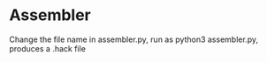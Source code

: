 # Assembler
Change the file name in assembler.py,
run as python3 assembler.py, produces a .hack file

